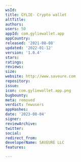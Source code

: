 ```yaml
---
wsId: 
title: GYLIE- Crypto wallet
altTitle: 
authors: 
users: 50
appId: com.gyliewallet.app
appCountry: 
released: '2021-08-08'
updated: '2022-01-12'
version: '1.0.4'
stars: 
ratings: 
reviews: 
size: 
website: http://www.saveure.com
repository: 
issue: 
icon: com.gyliewallet.app.png
bugbounty: 
meta: removed
verdict: fewusers
appHashes: 
date: '2023-08-04'
signer: 
reviewArchive: 
twitter: 
social: 
redirect_from: 
developerName: SAVEURE LLC
features: 

---
```


